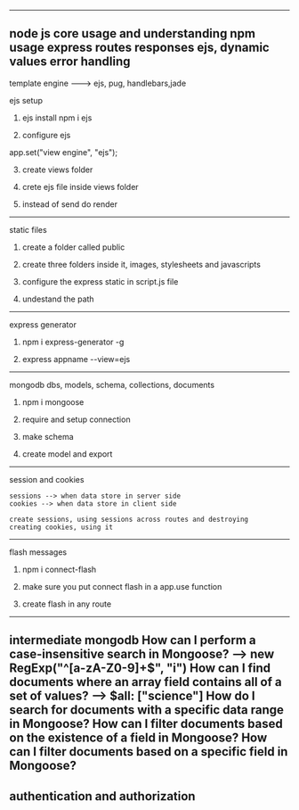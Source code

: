 -------------------------------
node js core usage and understanding
npm usage
express
routes
responses
ejs, dynamic values
error handling
-------------------------------
template engine ---> ejs, pug, handlebars,jade

ejs setup

1) ejs install
npm i ejs

2) configure ejs

app.set("view engine", "ejs");

3) create views folder

4) crete ejs file inside views folder

5) instead of send do render
---------------------------------
static files

1) create a folder called public

2) create three folders inside it, images, stylesheets and javascripts

3) configure the express static in script.js file

4) undestand the path
-----------------------------------
express generator

1) npm i express-generator -g

2) express appname --view=ejs
------------------------------
mongodb
    dbs, models, schema, collections, documents

1) npm i mongoose

2) require and setup connection

3) make schema

4) create model and export
-------------------------------
session and cookies

    sessions --> when data store in server side
    cookies --> when data store in client side

    create sessions, using sessions across routes and destroying
    creating cookies, using it
--------------------------------
flash messages

1) npm i connect-flash

2) make sure you put connect flash in a app.use function

3) create flash in any route
--------------------------------
intermediate mongodb
    How can I perform a case-insensitive search in Mongoose? --> new RegExp("^[a-zA-Z0-9]+$", "i")
    How can I find documents where an array field contains all of a set of values? --> $all: ["science"]
    How do I search for documents with a specific data range in Mongoose?
    How can I filter documents based on the existence of a field in Mongoose?
    How can I filter documents based on a specific field in Mongoose?
------------------------------------
authentication and authorization
------------------------------------